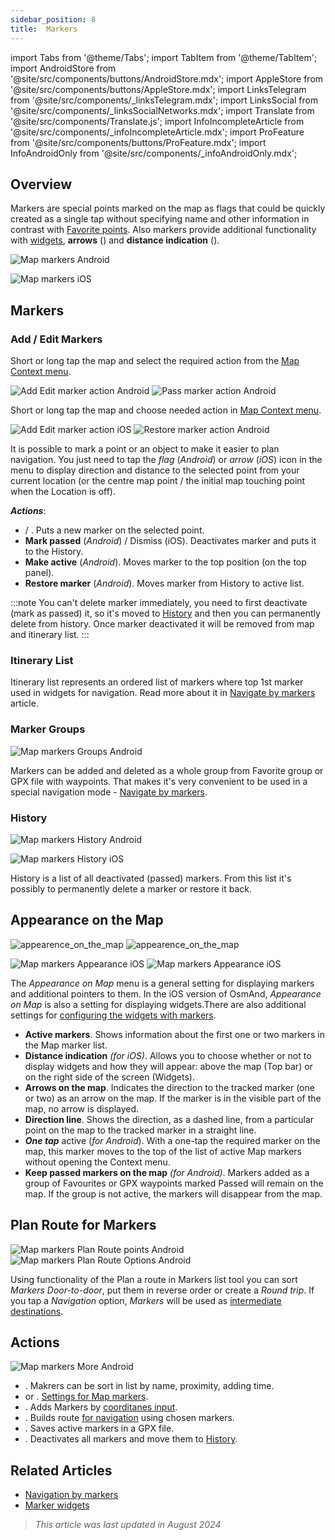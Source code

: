 ```yaml
---
sidebar_position: 8
title:  Markers
---
```

import Tabs from '@theme/Tabs';
import TabItem from '@theme/TabItem';
import AndroidStore from '@site/src/components/buttons/AndroidStore.mdx';
import AppleStore from '@site/src/components/buttons/AppleStore.mdx';
import LinksTelegram from '@site/src/components/_linksTelegram.mdx';
import LinksSocial from '@site/src/components/_linksSocialNetworks.mdx';
import Translate from '@site/src/components/Translate.js';
import InfoIncompleteArticle from '@site/src/components/_infoIncompleteArticle.mdx';
import ProFeature from '@site/src/components/buttons/ProFeature.mdx';
import InfoAndroidOnly from '@site/src/components/_infoAndroidOnly.mdx';


## Overview

Markers are special points marked on the map as flags that could be quickly created as a single tap without specifying name and other information in contrast with [Favorite points](./favorites.md). Also markers provide additional functionality with [widgets](../widgets/markers.md), **arrows** (<Translate android="true" ids="show_arrows_on_the_map"/>) and **distance indication** (<Translate android="true" ids="show_direction"/>).

<Tabs groupId="operating-systems">

<TabItem value="android" label="Android">

![Map markers Android](@site/static/img/map/map_markers_android.png)

</TabItem>

<TabItem value="ios" label="iOS">

![Map markers iOS](@site/static/img/map/map_markers_ios.png)

</TabItem>

</Tabs>

## Markers

### Add / Edit Markers

<Tabs groupId="operating-systems">

<TabItem value="android" label="Android">

Short or long tap the map and select the required action from the [Map Context menu](../map/map-context-menu.md#add--edit-marker).  

![Add Edit marker action Android](@site/static/img/map/add_marker_android.png) ![Pass marker action Android](@site/static/img/map/action_pass_marker_android.png)

</TabItem>

<TabItem value="ios" label="iOS">  

Short or long tap the map and choose needed action in [Map Context menu](../map/map-context-menu.md#add--edit-marker).  

![Add Edit marker action iOS](@site/static/img/map/add_marker_ios.png)  ![Restore marker action Android](@site/static/img/map/action_restore_marker_android.png)

</TabItem>

</Tabs>

It is possible to mark a point or an object to make it easier to plan navigation. You just need to tap the *flag* (*Android*) or *arrow* (*iOS*) icon in the menu to display direction and distance to the selected point from your current location (or the centre map point / the initial map touching point when the Location is off).

***Actions***:

- **<Translate android="true" ids="shared_string_marker"/>** / **<Translate android="true" ids="edit_map_marker"/>**. Puts a new marker on the selected point.
- **Mark passed** (*Android*) / Dismiss (iOS). Deactivates marker and puts it to the History.
- **Make active** (*Android*). Moves marker to the top position (on the top panel).
- **Restore marker** (*Android*). Moves marker from History to active list.  

:::note
You can't delete marker immediately, you need to first deactivate (mark as passed) it, so it's moved to [History](#history) and then you can permanently delete from history. Once marker deactivated it will be removed from map and itinerary list.
:::


<!--
### Add Favorites to Map Markers

<InfoAndroidOnly/>

![Favorites folder functions android](@site/static/img/personal/favorites_folder_functions_android.png)

You can add to or remove your favorites from [Map markers list](../personal/markers.md).
Tap &#8942; button (**Android**) opens special functions for a chosen Favorite folder (group).

**Functions for Favorite folder:**
- &nbsp;<Translate android="true" ids="shared_string_add_to_map_markers"/>  or <Translate android="true" ids="remove_from_map_markers"/>.
- Add or remove all Favorite points from a folder in [Map markers list](../personal/markers.md).
-->


### Itinerary List

Itinerary list represents an ordered list of markers where top 1st marker used in widgets for navigation. Read more about it in [Navigate by markers](../navigation/setup/markers-navigation.md#itinerary-list) article.

### Marker Groups

<InfoAndroidOnly />

![Map markers Groups Android](@site/static/img/personal/markers/map_markers_groups_add_android.png)

Markers can be added and deleted as a whole group from Favorite group or GPX file with waypoints. That makes it's very convenient to be used in a special navigation mode - [Navigate by markers](../navigation/setup/markers-navigation.md#add-group-of-favorite).

### History

<Tabs groupId="operating-systems">

<TabItem value="android" label="Android">

![Map markers History Android](@site/static/img/personal/markers/map_markers_history_android.png)

</TabItem>

<TabItem value="ios" label="iOS">

![Map markers History iOS](@site/static/img/personal/markers/map_markers_history_ios.png)

</TabItem>

</Tabs>

History is a list of all deactivated (passed) markers. From this list it's possibly to permanently delete a marker or restore it back.


## Appearance on the Map

<Tabs groupId="operating-systems">

<TabItem value="android" label="Android">  

*<Translate android="true" ids="shared_string_menu,map_markers_item,shared_string_more_without_dots,appearance_on_the_map"/>*

![appearence_on_the_map](@site/static/img/widgets/appearence_on_the_map-01.png)   ![appearence_on_the_map](@site/static/img/widgets/appearence_on_the_map-02.png)  

</TabItem>

<TabItem value="ios" label="iOS">  

*<Translate ios="true" ids="shared_string_menu,map_markers,appearance_on_map"/>*

![Map markers Appearance iOS](@site/static/img/widgets/map_markers_appearance_ios-01.png)  ![Map markers Appearance iOS](@site/static/img/widgets/map_markers_appearance_ios-02.png)  

</TabItem>

</Tabs>

The *Appearance on Map* menu is a general setting for displaying markers and additional pointers to them.
In the iOS version of OsmAnd, *Appearance on Map* is also a setting for displaying widgets.There are also additional settings for [configuring the widgets with markers](../widgets/markers.md#configure-marker-widgets).  

- **Active markers**. Shows information about the first one or two markers in the Map marker list.  
- **Distance indication** *(for iOS)*. Allows you to choose whether or not to display widgets and how they will appear: above the map (Top bar) or on the right side of the screen (Widgets).  
- **Arrows on the map**. Indicates the direction to the tracked marker (one or two) as an arrow on the map. If the marker is in the visible part of the map, no arrow is displayed.  
- **Direction line**. Shows the direction, as a dashed line, from a particular point on the map to the tracked marker in a straight line.  
- ***One tap*** active (*for Android*). With a one-tap the required marker on the map, this marker moves to the top of the list of active Map markers without opening the Context menu.  
- **Keep passed markers on the map** *(for Android)*. Markers added as a group of Favourites or GPX waypoints marked Passed will remain on the map. If the group is not active, the markers will disappear from the map.


## Plan Route for Markers

<InfoAndroidOnly />

*<Translate android="true" ids="shared_string_menu,map_markers,shared_string_more_without_dots,plan_route"/>*

![Map markers Plan Route points Android](@site/static/img/personal/markers/map_markers_plan_route_points_android.png) ![Map markers Plan Route Options Android](@site/static/img/personal/markers/map_markers_plan_route_options_android.png)

Using functionality of the Plan a route in Markers list tool you can sort *Markers* *Door-to-door*, put them in reverse order or create a *Round trip*. If you tap a *Navigation* option, *Markers* will be used as [intermediate destinations](../navigation/setup/route-navigation.md#intermediate-destinations).


## Actions

<InfoAndroidOnly />

![Map markers More Android](@site/static/img/personal/markers/map_markers_more_android.png)

- **<Translate android="true" ids="sort_by"/>**. Makrers can be sort in list by name, proximity, adding time.
- **<Translate android="true" ids="appearance_on_the_map"/>**  or **<Translate ios="true" ids="shared_string_appearance"/>**. [Settings for Map markers](#appearance-on-the-map).
- **<Translate android="true" ids="coordinate_input"/>**. Adds Markers by [coorditanes input](../plan-route/coordinate-input.md).
- **<Translate android="true" ids="plan_route"/>**. Builds route [for navigation](../navigation/setup/markers-navigation.md) using chosen markers.
- **<Translate android="true" ids="marker_save_as_track"/>**. Saves active markers in a GPX file.
- **<Translate android="true" ids="move_all_to_history"/>**. Deactivates all markers and move them to [History](#history).


## Related Articles

- [Navigation by markers](../navigation/setup/markers-navigation.md)
- [Marker widgets](../widgets/markers.md)

> *This article was last updated in August 2024*
